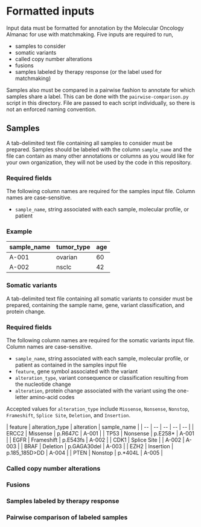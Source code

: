 # Formatted inputs
Input data must be formatted for annotation by the Molecular Oncology Almanac for use with matchmaking. Five inputs are required to run,
- samples to consider
- somatic variants
- called copy number alterations
- fusions
- samples labeled by therapy response (or the label used for matchmaking)

Samples also must be compared in a pairwise fashion to annotate for which samples share a label. This can be done with the `pairwise-comparison.py` script in this directory. File are passed to each script individually, so there is not an enforced naming convention. 

## Samples
A tab-delimited text file containing all samples to consider must be prepared. Samples should be labeled with the column `sample_name` and the file can contain as many other annotations or columns as you would like for your own organization, they will not be used by the code in this repository.

### Required fields
The following column names are required for the samples input file. Column names are case-sensitive.
- `sample_name`, string associated with each sample, molecular profile, or patient

### Example
| sample_name | tumor_type | age |
| -- | -- | -- |
| A-001 | ovarian | 60 |
| A-002 | nsclc | 42 |

### Somatic variants
A tab-delimited text file containing all somatic variants to consider must be prepared, containing the sample name, gene, variant classification, and protein change. 

### Required fields
The following column names are required for the somatic variants input file. Column names are case-sensitive.
- `sample_name`, string associated with each sample, molecular profile, or patient as contained in the samples input file
- `feature`, gene symbol associated with the variant
- `alteration_type`, variant consequence or classification resulting from the nucleotide change
- `alteration`, protein change associated with the variant using the one-letter amino-acid codes

Accepted values for `alteration_type` include `Missense`, `Nonsense`, `Nonstop`, `Frameshift`, `Splice Site`, `Deletion`, and `Insertion`. 

| feature | alteration_type | alteration | sample_name |
| -- | -- | -- | -- | -- |
| ERCC2 | Missense | p.R647C | A-001 |
| TP53 | Nonsense | p.E258*	| A-001 |
| EGFR | Frameshift | p.E543fs | A-002 |
| CDK1 | Splice Site | | A-002 | A-003 |
| BRAF | Deletion | p.GAGA30del	| A-003 |
| EZH2 | Insertion | p.185_185D>DD | A-004 |
| PTEN | Nonstop | p.*404L | A-005 |

### Called copy number alterations

### Fusions

### Samples labeled by therapy response

### Pairwise comparison of labeled samples
